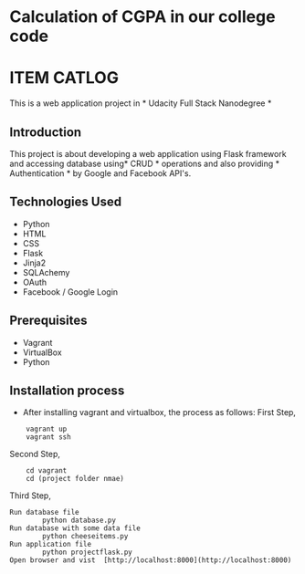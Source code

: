# Calculation of CGPA in our college code
# ITEM CATLOG #
This is a web application project in * Udacity Full Stack Nanodegree *

## Introduction ##
This project is about developing a web application using Flask framework and accessing database using* CRUD * operations and also providing * Authentication * by Google and Facebook API's.

## Technologies Used ##
- Python
- HTML
- CSS
- Flask
- Jinja2
- SQLAchemy
- OAuth
- Facebook / Google Login

##  Prerequisites ##
* Vagrant
* VirtualBox
* Python

## Installation process ##
* After installing  vagrant and virtualbox, the process as follows:
First Step,
```
	vagrant up
	vagrant ssh
```
Second Step,
```
	cd vagrant
	cd (project folder nmae)
```

Third Step,
```
Run database file 
		python database.py
Run database with some data file
		python cheeseitems.py
Run application file
		python projectflask.py
Open browser and vist  [http://localhost:8000](http://localhost:8000)
``` 


